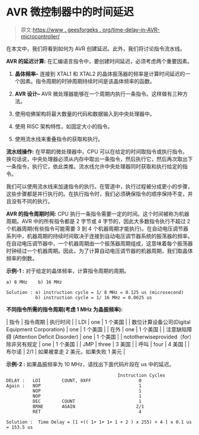 # AVR 微控制器中的时间延迟

> 原文:[https://www . geesforgeks . org/time-delay-in-AVR-microcontroller/](https://www.geeksforgeeks.org/time-delay-in-avr-microcontroller/)

在本文中，我们将看到如何为 AVR 创建延迟。此外，我们将讨论指令流水线。

**AVR 的延迟计算:**
在汇编语言指令中，要创建时间延迟，必须考虑两个重要因素。

1.  **晶体频率–**
    连接到 XTAL1 和 XTAL2 的晶体振荡器的频率是计算时间延迟的一个因素。指令周期的时钟周期持续时间是该晶体频率的函数。
2.  **AVR 设计–**
    AVR 微处理器能够在一个周期内执行一条指令。这样做有三种方法。

1.  使用哈佛架构将最大数量的代码和数据输入到中央处理器中。
2.  使用 RISC 架构特性，如固定大小的指令。
3.  使用流水线来重叠指令的获取和执行。

**流水线操作:**
在早期的微处理器中，CPU 可以在给定的时间取指令或执行指令。换句话说，中央处理器必须从内存中取出一条指令，然后执行它，然后再次取出下一条指令，执行它，依此类推。流水线允许中央处理器同时获取和执行给定的指令。

我们可以使用流水线来加速指令的执行。在管道中，执行过程被分成更小的步骤，这些步骤都是并行执行的。在执行指令时，我们必须确保指令的顺序保持不变，并且没有不同的执行。

**AVR 的指令周期时间:**
CPU 执行一条指令需要一定的时间。这个时间被称为机器周期。AVR 中的所有指令都是 2 字节或 4 字节的，因此大多数指令执行不超过 2 个机器周期(有些指令可能需要 3 到 4 个机器周期才能执行)。在自动电压调节器系列中，机器周期的持续时间取决于连接到自动电压调节器系统的振荡器的频率。在自动电压调节器中，一个机器周期由一个振荡器周期组成，这意味着每个振荡器时钟经过一个机器周期。因此，为了计算自动电压调节器的机器周期，我们取晶体频率的倒数。

**示例-1 :**
对于给定的晶体频率，计算指令周期的周期。

```
a) 8 MHz    b) 16 MHz

Solution : a) instruction cycle = 1/ 8 MHz = 0.125 us (microsecond)   
           b) instruction cycle = 1/ 16 MHz = 0.0625 us
```

**不同指令所需的指令周期(考虑 1 MHz 为晶振频率):**

| 指令 | 指令周期 | 执行时间 |
| LDI | one | 1 个美国 |
| 数位计算设备公司(Digital Equipment Corporation) | one | 1 个美国 |
| 在外 | one | 1 个美国 |
| 注意缺陷障碍 (Attention Deficit Disorder) | one | 1 个美国 |
| nototherwiseprovided（for）除非另有规定 | one | 1 个美国 |
| JMP | three | 3 美国 |
| 呼叫 | four | 4 美国 |
| 布尔诺 | 2/1 | 如果被拿走 2 美元，如果失败 1 美元 |

**示例-2 :**
如果晶振频率为 10 MHz，请找出下面代码片段在 us 中的延迟。

```
                                          Instruction Cycles
DELAY :   LDI        COUNT, 0XFF                  0
Again :   NOP                                     1          
          NOP                                     1
          NOP                                     1
          DEC        COUNT                        1
          BRNE       AGAIN                       2/1
          RET                                     4

Solution :  Time Delay = [1 +(( 1+ 1+ 1+ 1 + 2 ) x 255) + 4 ] x 0.1 us = 153.5 us

```
